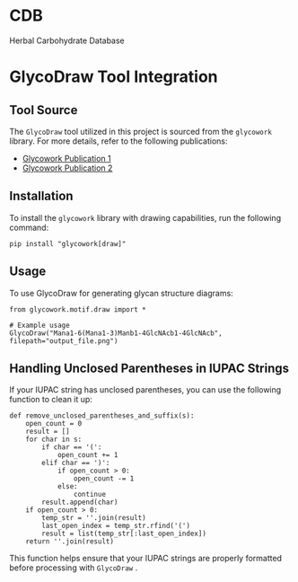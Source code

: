 # CDB
Herbal Carbohydrate Database 
# GlycoDraw Tool Integration

## Tool Source
The `GlycoDraw` tool utilized in this project is sourced from the `glycowork` library. For more details, refer to the following publications:

- [Glycowork Publication 1](https://academic.oup.com/glycob/article/31/10/1240/6311240?login=false)
- [Glycowork Publication 2](https://academic.oup.com/glycob/article/33/11/927/7232175)

## Installation
To install the `glycowork` library with drawing capabilities, run the following command:

```shell
pip install "glycowork[draw]"
```
## Usage
To use GlycoDraw for generating glycan structure diagrams:
```
from glycowork.motif.draw import *

# Example usage
GlycoDraw("Mana1-6(Mana1-3)Manb1-4GlcNAcb1-4GlcNAcb", filepath="output_file.png")
```
## Handling Unclosed Parentheses in IUPAC Strings

If your IUPAC string has unclosed parentheses, you can use the following function to clean it up:
```
def remove_unclosed_parentheses_and_suffix(s):
    open_count = 0
    result = []
    for char in s:
        if char == '(':
            open_count += 1
        elif char == ')':
            if open_count > 0:
                open_count -= 1
            else:
                continue
        result.append(char)
    if open_count > 0:
        temp_str = ''.join(result)
        last_open_index = temp_str.rfind('(')
        result = list(temp_str[:last_open_index])
    return ''.join(result)
```
This function helps ensure that your IUPAC strings are properly formatted before processing with  `GlycoDraw` .
